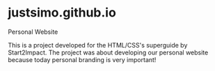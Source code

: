 # justsimo.github.io
Personal Website

This is a project developed for the HTML/CSS's superguide by Start2Impact.
The project was about developing our personal website because today personal branding is very important!
